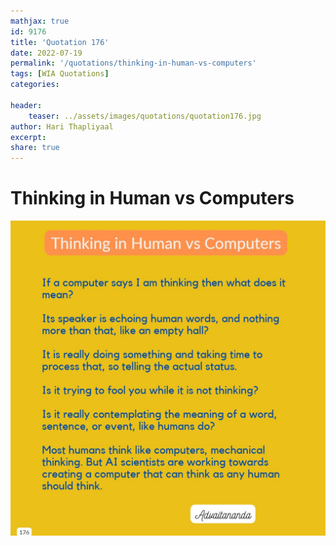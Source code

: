```yaml
---
mathjax: true
id: 9176
title: 'Quotation 176'
date: 2022-07-19
permalink: '/quotations/thinking-in-human-vs-computers'
tags: [WIA Quotations] 
categories: 

header:
    teaser: ../assets/images/quotations/quotation176.jpg
author: Hari Thapliyaal 
excerpt:
share: true 
---
```


# Thinking in Human vs Computers

![Thinking in Human vs Computers](../assets/images/quotations/quotation176.jpg)
